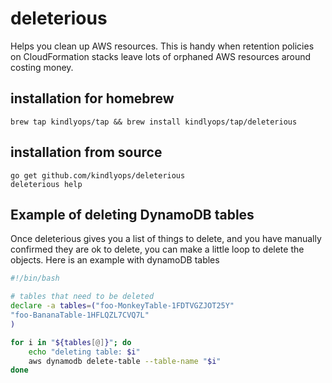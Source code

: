 # deleterious
Helps you clean up AWS resources. This is handy when
retention policies on CloudFormation stacks leave lots
of orphaned AWS resources around costing money.

## installation for homebrew

    brew tap kindlyops/tap && brew install kindlyops/tap/deleterious

## installation from source

    go get github.com/kindlyops/deleterious
    deleterious help


## Example of deleting DynamoDB tables

Once deleterious gives you a list of things to delete, and
you have manually confirmed they are ok to delete, you
can make a little loop to delete the objects. Here is an example with dynamoDB tables

```bash
#!/bin/bash

# tables that need to be deleted
declare -a tables=("foo-MonkeyTable-1FDTVGZJOT25Y"
"foo-BananaTable-1HFLQZL7CVQ7L"
)

for i in "${tables[@]}"; do
	echo "deleting table: $i"
	aws dynamodb delete-table --table-name "$i"
done

